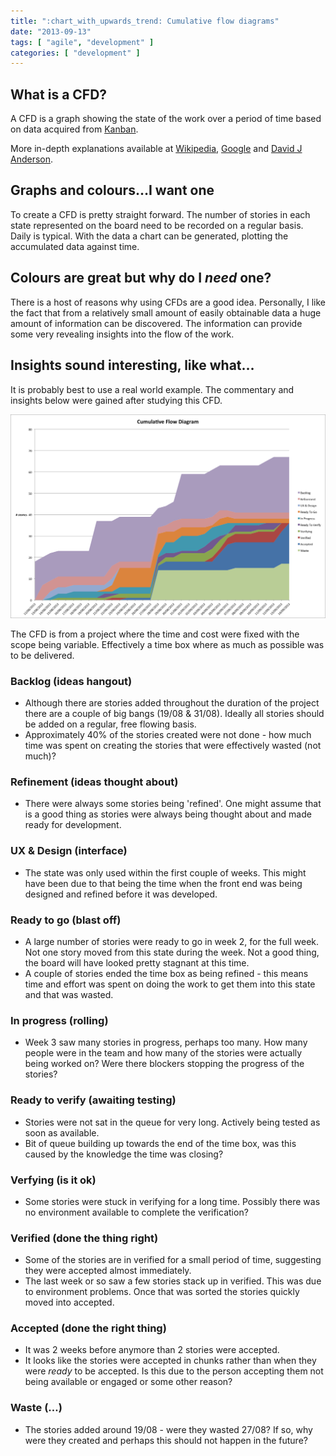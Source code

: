 ```yaml
---
title: ":chart_with_upwards_trend: Cumulative flow diagrams"
date: "2013-09-13"
tags: [ "agile", "development" ]
categories: [ "development" ]
---
```


## What is a CFD?

A CFD is a graph showing the state of the work over a period of time based on
data acquired from
[Kanban](http://st3v3nhunt.tumblr.com/post/61110223853/what-work-has-work-where-working-work-wrangles-waiting).

More in-depth explanations available at
[Wikipedia](http://en.wikipedia.org/wiki/Cumulative_flow_diagram),
[Google](https://www.google.co.uk/?#q=kanban) and
[David J Anderson](http://edn.embarcadero.com/article/32410).

## Graphs and colours…I want one

To create a CFD is pretty straight forward. The number of stories in each state
represented on the board need to be recorded on a regular basis. Daily is
typical. With the data a chart can be generated, plotting the accumulated data
against time.

## Colours are great but why do I *need* one?

There is a host of reasons why using CFDs are a good idea. Personally, I like
the fact that from a relatively small amount of easily obtainable data a huge
amount of information can be discovered. The information can provide some very
revealing insights into the flow of the work.

## Insights sound interesting, like what…

It is probably best to use a real world example. The commentary and insights
below were gained after studying this CFD.

![Cumulative Flow Diagram](/images/cfd.png)

The CFD is from a project where the time and cost were fixed with the scope
being variable. Effectively a time box where as much as possible was to be
delivered.

### Backlog (ideas hangout)

* Although there are stories added throughout the duration of the project there
  are a couple of big bangs (19/08 & 31/08). Ideally all stories should be
  added on a regular, free flowing basis.
* Approximately 40% of the stories created were not done - how much time was
  spent on creating the stories that were effectively wasted (not much)?

### Refinement (ideas thought about)

* There were always some stories being 'refined'. One might assume that is a
  good thing as stories were always being thought about and made ready for
  development.

### UX & Design (interface)

* The state was only used within the first couple of weeks. This might have
  been due to that being the time when the front end was being designed and
  refined before it was developed.

### Ready to go (blast off)

* A large number of stories were ready to go in week 2, for the full week. Not
  one story moved from this state during the week. Not a good thing, the board
  will have looked pretty stagnant at this time.
* A couple of stories ended the time box as being refined - this means time and
  effort was spent on doing the work to get them into this state and that was
  wasted.

### In progress (rolling)

* Week 3 saw many stories in progress, perhaps too many. How many people were
  in the team and how many of the stories were actually being worked on? Were
  there blockers stopping the progress of the stories?

### Ready to verify (awaiting testing)

* Stories were not sat in the queue for very long. Actively being tested as
  soon as available.
* Bit of queue building up towards the end of the time box, was this caused by
  the knowledge the time was closing?

### Verfying (is it ok)

* Some stories were stuck in verifying for a long time. Possibly there was no
  environment available to complete the verification?

### Verified (done the thing right)

* Some of the stories are in verified for a small period of time, suggesting
  they were accepted almost immediately.
* The last week or so saw a few stories stack up in verified. This was due to
  environment problems. Once that was sorted the stories quickly moved into
  accepted.

### Accepted (done the right thing)

* It was 2 weeks before anymore than 2 stories were accepted.
* It looks like the stories were accepted in chunks rather than when they were
  *ready* to be accepted. Is this due to the person accepting them not being
  available or engaged or some other reason?

### Waste (…)

* The stories added around 19/08 - were they wasted 27/08? If so, why were they
  created and perhaps this should not happen in the future?
